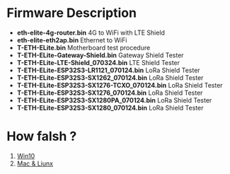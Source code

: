 

# Firmware Description

* **eth-elite-4g-router.bin**    4G to WiFi with LTE Shield
* **eth-elite-eth2ap.bin**    Ethernet to WiFi
* **T-ETH-ELite.bin**    Motherboard test procedure
* **T-ETH-ELite-Gateway-Shield.bin**    Gateway Shield Tester
* **T-ETH-ELite-LTE-Shield_070324.bin**    LTE Shield Tester
* **T-ETH-ELite-ESP32S3-LR1121_070124.bin**    LoRa Shield Tester
* **T-ETH-ELite-ESP32S3-SX1262_070124.bin**    LoRa Shield Tester
* **T-ETH-ELite-ESP32S3-SX1276-TCXO_070124.bin**    LoRa Shield Tester
* **T-ETH-ELite-ESP32S3-SX1276_070124.bin**    LoRa Shield Tester
* **T-ETH-ELite-ESP32S3-SX1280PA_070124.bin**    LoRa Shield Tester
* **T-ETH-ELite-ESP32S3-SX1280_070124.bin**    LoRa Shield Tester




# How falsh ?

1. [Win10](https://github.com/Xinyuan-LilyGO/LilyGo-Document/blob/master/WinFlashBin.md)
2. [Mac & Liunx](https://github.com/Xinyuan-LilyGO/LilyGo-Document/blob/master/MacFlashBin.md)
